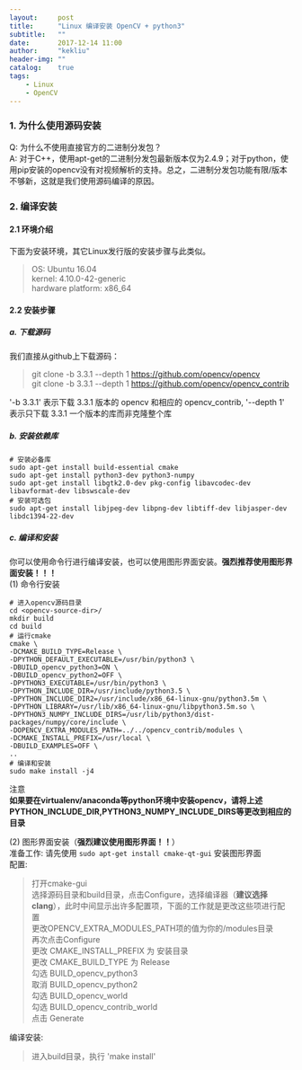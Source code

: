 ```yaml
---
layout:     post
title:      "Linux 编译安装 OpenCV + python3"
subtitle:   ""
date:       2017-12-14 11:00
author:     "kekliu"
header-img: ""
catalog:    true
tags:
    - Linux
    - OpenCV
---
```



### 1. 为什么使用源码安装
Q: 为什么不使用直接官方的二进制分发包？<br>
A: 对于C++，使用apt-get的二进制分发包最新版本仅为2.4.9；对于python，使用pip安装的opencv没有对视频解析的支持。总之，二进制分发包功能有限/版本不够新，这就是我们使用源码编译的原因。

### 2. 编译安装
#### 2.1 环境介绍
下面为安装环境，其它Linux发行版的安装步骤与此类似。
> OS:                 Ubuntu 16.04<br>
> kernel:             4.10.0-42-generic<br>
> hardware platform:  x86_64

#### 2.2 安装步骤
##### a. 下载源码
我们直接从github上下载源码：
> git clone -b 3.3.1 --depth 1 https://github.com/opencv/opencv<br>
> git clone -b 3.3.1 --depth 1 https://github.com/opencv/opencv_contrib

'-b 3.3.1' 表示下载 3.3.1 版本的 opencv 和相应的 opencv_contrib, '--depth 1' 表示只下载 3.3.1 一个版本的库而非克隆整个库

##### b. 安装依赖库
``` shell
# 安装必备库
sudo apt-get install build-essential cmake
sudo apt-get install python3-dev python3-numpy
sudo apt-get install libgtk2.0-dev pkg-config libavcodec-dev libavformat-dev libswscale-dev
# 安装可选包
sudo apt-get install libjpeg-dev libpng-dev libtiff-dev libjasper-dev libdc1394-22-dev
```

##### c. 编译和安装
你可以使用命令行进行编译安装，也可以使用图形界面安装。<b>强烈推荐使用图形界面安装！！！</b><br>
(1) 命令行安装
``` shell
# 进入opencv源码目录
cd <opencv-source-dir>/
mkdir build
cd build
# 运行cmake
cmake \
-DCMAKE_BUILD_TYPE=Release \
-DPYTHON_DEFAULT_EXECUTABLE=/usr/bin/python3 \
-DBUILD_opencv_python3=ON \
-DBUILD_opencv_python2=OFF \
-DPYTHON3_EXECUTABLE=/usr/bin/python3 \
-DPYTHON_INCLUDE_DIR=/usr/include/python3.5 \
-DPYTHON_INCLUDE_DIR2=/usr/include/x86_64-linux-gnu/python3.5m \
-DPYTHON_LIBRARY=/usr/lib/x86_64-linux-gnu/libpython3.5m.so \
-DPYTHON3_NUMPY_INCLUDE_DIRS=/usr/lib/python3/dist-packages/numpy/core/include \
-DOPENCV_EXTRA_MODULES_PATH=../../opencv_contrib/modules \
-DCMAKE_INSTALL_PREFIX=/usr/local \
-DBUILD_EXAMPLES=OFF \
..
# 编译和安装
sudo make install -j4
```
注意<br>
<b>如果要在virtualenv/anaconda等python环境中安装opencv，请将上述PYTHON_INCLUDE_DIR,PYTHON3_NUMPY_INCLUDE_DIRS等更改到相应的目录</b>

(2) 图形界面安装（<b>强烈建议使用图形界面！！</b>）<br>
准备工作: 请先使用 `sudo apt-get install cmake-qt-gui` 安装图形界面<br>
配置:
> 打开cmake-gui<br>
> 选择源码目录和build目录，点击Configure，选择编译器（<b>建议选择clang</b>），此时中间显示出许多配置项，下面的工作就是更改这些项进行配置<br>
> 更改OPENCV_EXTRA_MODULES_PATH项的值为你的<opencv-contrib-dir>/modules目录<br>
> 再次点击Configure<br>
> 更改 CMAKE_INSTALL_PREFIX 为 安装目录<br>
> 更改 CMAKE_BUILD_TYPE 为 Release<br>
> 勾选 BUILD_opencv_python3<br>
> 取消 BUILD_opencv_python2<br>
> 勾选 BUILD_opencv_world<br>
> 勾选 BUILD_opencv_contrib_world<br>
> 点击 Generate

编译安装:
> 进入build目录，执行 'make install'
